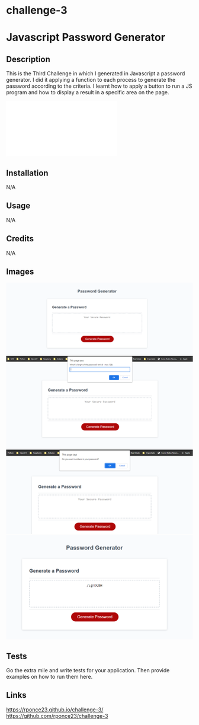 # challenge-3
# Javascript Password Generator

## Description

This is the Third Challenge in which I generated in Javascript a password generator.
I did it applying a function to each process to generate the password according to the criteria.
I learnt how to apply a button to run a JS program and how to display a result in a specific area on the page.

![Javascript code](/script.js)

## Installation

N/A

## Usage

N/A

## Credits

N/A

## Images

![Click Button](/assets/images/first_screen.png) 
![Character length](/assets/images/second_screen.png)
![Sample of Prompt](/assets/images/third_screen.png)
![Final Result](/assets/images/fourth_screen.png)

## Tests

Go the extra mile and write tests for your application. Then provide examples on how to run them here.

## Links
https://rponce23.github.io/challenge-3/
https://github.com/rponce23/challenge-3